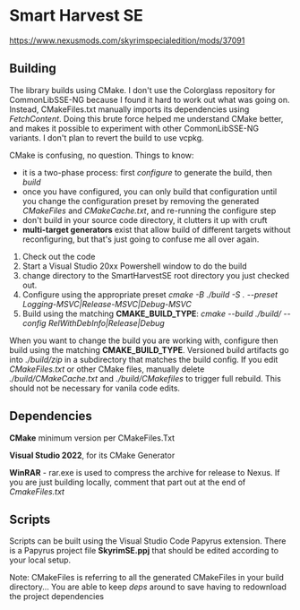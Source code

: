 # Smart Harvest SE

https://www.nexusmods.com/skyrimspecialedition/mods/37091

## Building

The library builds using CMake. I don't use the Colorglass repository for CommonLibSSE-NG because I found it hard to work out what was going on. Instead, CMakeFiles.txt manually imports its dependencies using *FetchContent*.
Doing this brute force helped me understand CMake better, and makes it possible to experiment with other CommonLibSSE-NG variants. I don't plan to revert the build to use vcpkg.

CMake is confusing, no question. Things to know:
- it is a two-phase process: first *configure* to generate the build, then *build*
- once you have configured, you can only build that configuration until you change the configuration preset by removing the generated *CMakeFiles* and *CMakeCache.txt*, and re-running the configure step
- don't build in your source code directory, it clutters it up with cruft
- **multi-target generators** exist that allow build of different targets without reconfiguring, but that's just going to confuse me all over again.

1. Check out the code
2. Start a Visual Studio 20xx Powershell window to do the build
3. change directory to the SmartHarvestSE root directory you just checked out.
4. Configure using the appropriate preset *cmake -B ./build -S . --preset Logging-MSVC|Release-MSVC|Debug-MSVC*
5. Build using the matching **CMAKE_BUILD_TYPE**: *cmake --build ./build/ --config RelWithDebInfo|Release|Debug*

When you want to change the build you are working with, configure then build using the matching **CMAKE_BUILD_TYPE**.
Versioned build artifacts go into *./build/zip* in a subdirectory that matches the build config.
If you edit *CMakeFiles.txt* or other CMake files, manually delete *./build/CMakeCache.txt* and *./build/CMakefiles* to trigger full rebuild. This should not be necessary for vanila code edits.

## Dependencies
**CMake** minimum version per CMakeFiles.Txt

**Visual Studio 2022**, for its CMake Generator

**WinRAR** - rar.exe is used to compress the archive for release to Nexus. If you are just building locally, comment that part out at the end of *CmakeFiles.txt*

## Scripts
Scripts can be built using the Visual Studio Code Papyrus extension. There is a Papyrus project file **SkyrimSE.ppj** that should be edited according to your local setup.

Note: CMakeFiles is referring to all the generated CMakeFiles in your build directory... You are able to keep _deps_ around to save having to redownload the project dependencies
